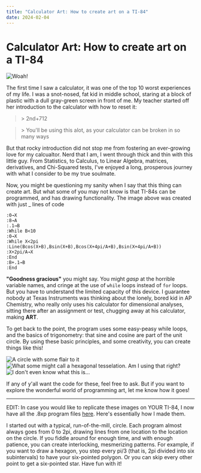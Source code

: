 ```yaml
---
title: "Calculator Art: How to create art on a TI-84"
date: 2024-02-04
---
```


# Calculator Art: How to create art on a TI-84

![Woah!](../../../assets/img/Capture1.png)

The first time I saw a calculator, it was one of the top 10 worst experiences of my life. I was a snot-nosed, fat kid in middle school, staring at a block of plastic with a dull gray-green screen in front of me. My teacher started off her introduction to the calculator with how to reset it:

> \> 2nd+712

> \> You'll be using this alot, as your calculator can be broken in so many ways

But that rocky introduction did not stop me from fostering an ever-growing love for my calcualtor. Nerd that I am, I went through thick and thin with this little guy. From Statistics, to Calculus, to Linear Algebra, matrices, derivatives, and Chi-Squared tests, I've enjoyed a long, prosperous journey with what I consider to be my true soulmate.

Now, you might be questioning my sanity when I say that this thing can create art. But what some of you may not know is that TI-84s can be programmed, and has drawing functionality. The image above was created with just _ lines of code

```
:0→X
:8→A
:.1→B
:While B<10
:0→X
:While X<2pi
:Line(Bcos(X+B),Bsin(X+B),Bcos(X+4pi/A+B),Bsin(X+4pi/A+B))
:X+2pi/A→X
:End
:B+.1→B
:End
```

__"Goodness gracious"__ you might say. You might *gasp* at the horrible variable names, and cringe at the use of ```while``` loops instead of ```for``` loops. But you have to understand the limited capacity of this device. I guarantee nobody at Texas Instruments was thinking about the lonely, bored kid in AP Chemistry, who really only uses his calculator for dimensional analyses, sitting there after an assignment or test, chugging away at his calculator, making __ART__.

To get back to the point, the program uses some easy-peasy while loops, and the basics of trigonometry: that sine and cosine are part of the unit circle. By using these basic principles, and some creativity, you can create things like this!

![A circle with some flair to it](../../../assets/img/Capture2.png) ![What some might call a hexagonal tesselation. Am I using that right?](../../../assets/img/Capture3.png) ![I don't even know what this is...](../../../assets/img/Capture4.png)

If any of y'all want the code for these, feel free to ask. But if you want to explore the wonderful world of programming art, let me know how it goes!

***

EDIT: In case you would like to replicate these images on YOUR TI-84, I now have all the .8xp program files [here](https://github.com/green60ninja/green60ninja.github.io/tree/main/assets/calcProg). Here's essentially how I made them.

I started out with a typical, run-of-the-mill, circle. Each program almost always goes from 0 to 2pi, drawing lines from one location to the location on the circle. If you fiddle around for enough time, and with enough patience, you can create interlocking, mesmerizing patterns. For example, if you want to draw a hexagon, you step every pi/3 (that is, 2pi divided into six subintervals) to have your six-pointed polygon. Or you can skip every other point to get a six-pointed star. Have fun with it!
